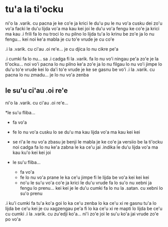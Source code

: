 # tu'a la ti'ocku
ni'o la .varik. cu pacna je ke co'e ja krici le du'u pu le nu vo'a cusku dei zo'u vo'a facki le du'u lijda vo'a ma kau kei joi le du'u vo'a fengu ke co'e ja krici ma kau
.i frili fa lo nu troci lo nu pilno lo lijda tu'a lo krinu be zo'e ja lo nu fengu... kei noi ke'a mabla je cu to'e vrude je cu co'e

.i la .varik. cu ci'au .oi re'e... je cu djica lo nu cikre pe'a

.i cumki fa lo nu... sa .i cadga fi la .varik. fa lo nu vo'i ningau pe'a zo'e je la ti'ocku... noi vo'i pacna lo nu pilno ke'a zo'e ja lo nu filgau lo nu vo'i jimpe lo du'u to'e vrude kei lo da'i to'e vrude je ke se gasnu be vo'i  .i la .varik. cu pacna lo nu zmadu... je lo nu vo'a zenba

## le su'u ci'au .oi re'e
ni'o la .varik. cu ci'au .oi re'e...

*le su'u fliba...

  * fa vo'a
  * fe lo nu vo'a cusku lo se du'u ma kau lijda vo'a ma kau kei kei
  * se ri'a le nu vo'a zbasu je benji le mabla je ke co'e ja versiio be la ti'ocku noi cadga fa lo nu ke'a zabna le ka ce'u jai .indika le du'u lijda vo'a ma kau ku'o kei kei joi

* le su'u fliba...

  * fa vo'a
  * fe lo nu vo'a prane le ka ce'u jimpe fi le lijda be vo'a kei kei kei
  * no'u le su'u vo'a co'e ja krici le du'u vrude fa lo su'o nu xebni ja fengu lo prenu... kei kei je le du'u cumki fa lo nu la .satan. cu xebni lo su'o prenu

.i ku'i cumki fa tu'a ko'a goi lo ka ce'u zenba lo ka ce'u xi re gasnu tu'a lo lijda be ce'u kei je cu xagzengau pe'a fi lo ka ce'u xi re mapti lo lijda be ce'u cu cumki  .i la .varik. cu zu'edji ko'a... ni'i zo'e joi le su'u ko'a jai vrude zo'e po vo'a
